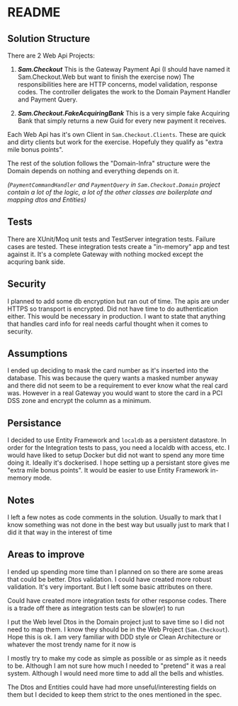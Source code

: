 # README

## Solution Structure

There are 2 Web Api Projects:

1. ***Sam.Checkout***
This is the Gateway Payment Api (I should have named it Sam.Checkout.Web but want to finish the exercise now) The responsibilities here are HTTP concerns, model validation, response codes. The controller deligates the work to the Domain Payment Handler and Payment Query.

2. ***Sam.Checkout.FakeAcquiringBank***
This is a very simple fake Acquiring Bank that simply returns a new Guid for every new payment it receives.

Each Web Api has it's own Client in `Sam.Checkout.Clients`. These are quick and dirty clients but work for the exercise. Hopefuly they qualify as "extra mile bonus points".

The rest of the solution follows the "Domain-Infra" structure were the Domain depends on nothing and everything depends on it.

*(`PaymentCommandHandler` and `PaymentQuery` in `Sam.Checkout.Domain` project contain a lot of the logic, a lot of the other classes are boilerplate and mapping dtos and Entities)*

## Tests

There are XUnit/Moq unit tests and TestServer integration tests. Failure cases are tested. These integration tests create a "in-memory" app and test against it. It's a complete Gateway with nothing mocked except the acquring bank side.

## Security

I planned to add some db encryption but ran out of time. The apis are under HTTPS so transport is encrypted. Did not have time to do authentication either. This would be necessary in production. I want to state that anything that handles card info for real needs carful thought when it comes to security.

## Assumptions
I ended up deciding to mask the card number as it's inserted into the database. This was because the query wants a masked number anyway and there did not seem to be a requirement to ever know what the real card was. However in a real Gateway you would want to store the card in a PCI DSS zone and encrypt the column as a minimum.

## Persistance

I decided to use Entity Framework and `localdb` as a persistent datastore. In order for the Integration tests to pass, you need a localdb with access, etc. I would have liked to setup Docker but did not want to spend any more time doing it. Ideally it's dockerised. I hope setting up a persistant store gives me "extra mile bonus points". It would be easier to use Entity Framework in-memory mode.

## Notes

I left a few notes as code comments in the solution. Usually to mark that I know something was not done in the best way but usually just to mark that I did it that way in the interest of time

## Areas to improve

I ended up spending more time than I planned on so there are some areas that could be better. Dtos validation. I could have created more robust validation. It's very important. But I left some basic attributes on there.

Could have created more integration tests for other response codes. There is a trade off there as integration tests can be slow(er) to run

I put the Web level Dtos in the Domain project just to save time so I did not need to map them. I know they should be in the Web Project (`Sam.Checkout`). Hope this is ok. I am very familiar with DDD style or Clean Architecture or whatever the most trendy name for it now is

I mostly try to make my code as simple as possible or as simple as it needs to be. Although I am not sure how much I needed to "pretend" it was a real system. Although I would need more time to add all the bells and whistles.

The Dtos and Entities could have had more unseful/interesting fields on them but I decided to keep them strict to the ones mentioned in the spec.